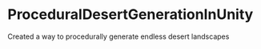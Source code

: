 # ProceduralDesertGenerationInUnity
Created a way to procedurally generate endless desert landscapes
